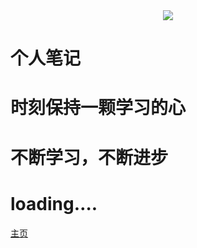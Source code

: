 <center>
    <img src = https://gitee.com/tianzhendong/img/raw/master//images/202202271515447.png width = "">
</center>


# 个人笔记

# 时刻保持一颗学习的心

# 不断学习，不断进步

# loading….

[主页](README.md)

